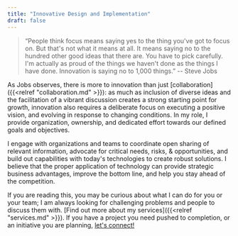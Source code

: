 ```yaml
---
title: "Innovative Design and Implementation"
draft: false
---
```


> “People think focus means saying yes to the thing you've got to focus on. But that's not what it means at all. It means saying no to the hundred other good ideas that there are. You have to pick carefully. I'm actually as proud of the things we haven't done as the things I have done. Innovation is saying no to 1,000 things.”  -- Steve Jobs

As Jobs observes, there is more to innovation than just [collaboration]({{<relref "collaboration.md" >}}): as much as inclusion of diverse ideas and the facilitation of a vibrant discussion creates a strong starting point for growth, innovation also requires a deliberate focus on executing a positive vision, and evolving in response to changing conditions. In my role, I provide organization, ownership, and dedicated effort towards our defined goals and objectives.

I engage with organizations and teams to coordinate open sharing of relevant information, advocate for critical needs, risks, \& opportunities, and build out capabilities with today's technologies to create robust solutions. I believe that the proper application of technology can provide strategic business advantages, improve the bottom line, and help you stay ahead of the competition.

If you are reading this, you may be curious about what I can do for you or your team; I am always looking for challenging problems and people to discuss them with.
[Find out more about my services]({{<relref "services.md" >}}).
If you have a project you need pushed to completion, or an initiative you are planning, [let's connect!](/contact)
